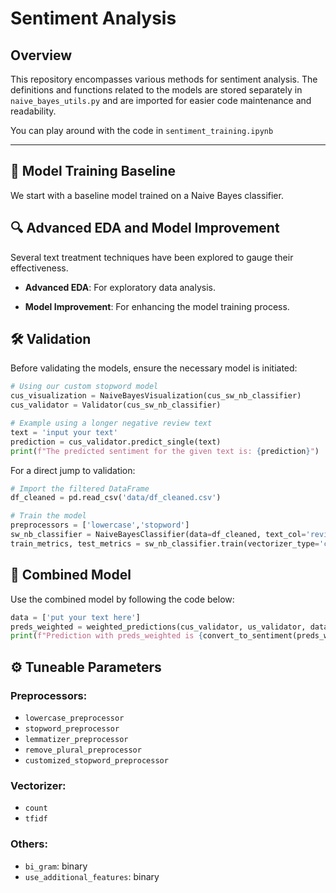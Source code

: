 # Sentiment Analysis

## Overview

This repository encompasses various methods for sentiment analysis. The definitions and functions related to the models are stored separately in `naive_bayes_utils.py` and are imported for easier code maintenance and readability.

You can play around with the code in `sentiment_training.ipynb`

---

## 🚀 Model Training Baseline

We start with a baseline model trained on a Naive Bayes classifier.

## 🔍 Advanced EDA and Model Improvement

Several text treatment techniques have been explored to gauge their effectiveness.

- **Advanced EDA**: For exploratory data analysis.
  
- **Model Improvement**: For enhancing the model training process.

## 🛠️ Validation

Before validating the models, ensure the necessary model is initiated:

```python
# Using our custom stopword model
cus_visualization = NaiveBayesVisualization(cus_sw_nb_classifier)
cus_validator = Validator(cus_sw_nb_classifier)

# Example using a longer negative review text
text = 'input your text'
prediction = cus_validator.predict_single(text)
print(f"The predicted sentiment for the given text is: {prediction}")
```

For a direct jump to validation:

```python
# Import the filtered DataFrame
df_cleaned = pd.read_csv('data/df_cleaned.csv')

# Train the model
preprocessors = ['lowercase','stopword']
sw_nb_classifier = NaiveBayesClassifier(data=df_cleaned, text_col='review_text', preprocessors=preprocessors)
train_metrics, test_metrics = sw_nb_classifier.train(vectorizer_type='count', use_additional_features=False)
```

## 🤖 Combined Model

Use the combined model by following the code below:

```python
data = ['put your text here']
preds_weighted = weighted_predictions(cus_validator, us_validator, data, 0.6, 0.4)
print(f"Prediction with preds_weighted is {convert_to_sentiment(preds_weighted[0])}")
```

## ⚙️ Tuneable Parameters

### Preprocessors:
- `lowercase_preprocessor`
- `stopword_preprocessor`
- `lemmatizer_preprocessor`
- `remove_plural_preprocessor`
- `customized_stopword_preprocessor`

### Vectorizer:
- `count`
- `tfidf`

### Others:
- `bi_gram`: binary
- `use_additional_features`: binary
